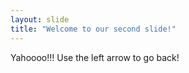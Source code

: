 ```yaml
---
layout: slide
title: "Welcome to our second slide!"
---
```

Yahoooo!!!
Use the left arrow to go back!
